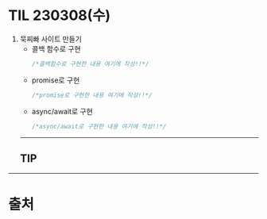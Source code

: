 # TIL 230308(수)

1. 묵찌빠 사이트 만들기
    - 콜백 함수로 구현
        ```javascript
        /*콜백함수로 구현한 내용 여기에 작성!!*/
        ```
    - promise로 구현
        ```javascript
        /*promise로 구현한 내용 여기에 작성!!*/
        ```
    - async/await로 구현
        ```javascript
        /*async/await로 구현한 내용 여기에 작성!!*/
        ```
    ---
    ## TIP

---
# 출처